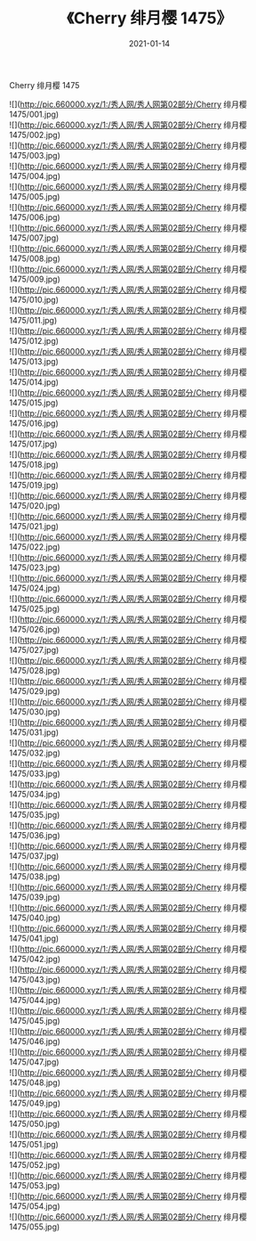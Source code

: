 ﻿---
layout: post
title:  《Cherry 绯月樱 1475》
date:   2021-01-14
img: http://pic.660000.xyz/1:/秀人网/秀人网第02部分/Cherry 绯月樱 1475/000.jpg
categories: [美女, 清纯, 唯美]
---

Cherry 绯月樱 1475

  ![](http://pic.660000.xyz/1:/秀人网/秀人网第02部分/Cherry 绯月樱 1475/001.jpg) <br> ![](http://pic.660000.xyz/1:/秀人网/秀人网第02部分/Cherry 绯月樱 1475/002.jpg) <br> ![](http://pic.660000.xyz/1:/秀人网/秀人网第02部分/Cherry 绯月樱 1475/003.jpg) <br> ![](http://pic.660000.xyz/1:/秀人网/秀人网第02部分/Cherry 绯月樱 1475/004.jpg) <br> ![](http://pic.660000.xyz/1:/秀人网/秀人网第02部分/Cherry 绯月樱 1475/005.jpg) <br> ![](http://pic.660000.xyz/1:/秀人网/秀人网第02部分/Cherry 绯月樱 1475/006.jpg) <br> ![](http://pic.660000.xyz/1:/秀人网/秀人网第02部分/Cherry 绯月樱 1475/007.jpg) <br> ![](http://pic.660000.xyz/1:/秀人网/秀人网第02部分/Cherry 绯月樱 1475/008.jpg) <br> ![](http://pic.660000.xyz/1:/秀人网/秀人网第02部分/Cherry 绯月樱 1475/009.jpg) <br> ![](http://pic.660000.xyz/1:/秀人网/秀人网第02部分/Cherry 绯月樱 1475/010.jpg) <br> ![](http://pic.660000.xyz/1:/秀人网/秀人网第02部分/Cherry 绯月樱 1475/011.jpg) <br> ![](http://pic.660000.xyz/1:/秀人网/秀人网第02部分/Cherry 绯月樱 1475/012.jpg) <br> ![](http://pic.660000.xyz/1:/秀人网/秀人网第02部分/Cherry 绯月樱 1475/013.jpg) <br> ![](http://pic.660000.xyz/1:/秀人网/秀人网第02部分/Cherry 绯月樱 1475/014.jpg) <br> ![](http://pic.660000.xyz/1:/秀人网/秀人网第02部分/Cherry 绯月樱 1475/015.jpg) <br> ![](http://pic.660000.xyz/1:/秀人网/秀人网第02部分/Cherry 绯月樱 1475/016.jpg) <br> ![](http://pic.660000.xyz/1:/秀人网/秀人网第02部分/Cherry 绯月樱 1475/017.jpg) <br> ![](http://pic.660000.xyz/1:/秀人网/秀人网第02部分/Cherry 绯月樱 1475/018.jpg) <br> ![](http://pic.660000.xyz/1:/秀人网/秀人网第02部分/Cherry 绯月樱 1475/019.jpg) <br> ![](http://pic.660000.xyz/1:/秀人网/秀人网第02部分/Cherry 绯月樱 1475/020.jpg) <br> ![](http://pic.660000.xyz/1:/秀人网/秀人网第02部分/Cherry 绯月樱 1475/021.jpg) <br> ![](http://pic.660000.xyz/1:/秀人网/秀人网第02部分/Cherry 绯月樱 1475/022.jpg) <br> ![](http://pic.660000.xyz/1:/秀人网/秀人网第02部分/Cherry 绯月樱 1475/023.jpg) <br> ![](http://pic.660000.xyz/1:/秀人网/秀人网第02部分/Cherry 绯月樱 1475/024.jpg) <br> ![](http://pic.660000.xyz/1:/秀人网/秀人网第02部分/Cherry 绯月樱 1475/025.jpg) <br> ![](http://pic.660000.xyz/1:/秀人网/秀人网第02部分/Cherry 绯月樱 1475/026.jpg) <br> ![](http://pic.660000.xyz/1:/秀人网/秀人网第02部分/Cherry 绯月樱 1475/027.jpg) <br> ![](http://pic.660000.xyz/1:/秀人网/秀人网第02部分/Cherry 绯月樱 1475/028.jpg) <br> ![](http://pic.660000.xyz/1:/秀人网/秀人网第02部分/Cherry 绯月樱 1475/029.jpg) <br> ![](http://pic.660000.xyz/1:/秀人网/秀人网第02部分/Cherry 绯月樱 1475/030.jpg) <br> ![](http://pic.660000.xyz/1:/秀人网/秀人网第02部分/Cherry 绯月樱 1475/031.jpg) <br> ![](http://pic.660000.xyz/1:/秀人网/秀人网第02部分/Cherry 绯月樱 1475/032.jpg) <br> ![](http://pic.660000.xyz/1:/秀人网/秀人网第02部分/Cherry 绯月樱 1475/033.jpg) <br> ![](http://pic.660000.xyz/1:/秀人网/秀人网第02部分/Cherry 绯月樱 1475/034.jpg) <br> ![](http://pic.660000.xyz/1:/秀人网/秀人网第02部分/Cherry 绯月樱 1475/035.jpg) <br> ![](http://pic.660000.xyz/1:/秀人网/秀人网第02部分/Cherry 绯月樱 1475/036.jpg) <br> ![](http://pic.660000.xyz/1:/秀人网/秀人网第02部分/Cherry 绯月樱 1475/037.jpg) <br> ![](http://pic.660000.xyz/1:/秀人网/秀人网第02部分/Cherry 绯月樱 1475/038.jpg) <br> ![](http://pic.660000.xyz/1:/秀人网/秀人网第02部分/Cherry 绯月樱 1475/039.jpg) <br> ![](http://pic.660000.xyz/1:/秀人网/秀人网第02部分/Cherry 绯月樱 1475/040.jpg) <br> ![](http://pic.660000.xyz/1:/秀人网/秀人网第02部分/Cherry 绯月樱 1475/041.jpg) <br> ![](http://pic.660000.xyz/1:/秀人网/秀人网第02部分/Cherry 绯月樱 1475/042.jpg) <br> ![](http://pic.660000.xyz/1:/秀人网/秀人网第02部分/Cherry 绯月樱 1475/043.jpg) <br> ![](http://pic.660000.xyz/1:/秀人网/秀人网第02部分/Cherry 绯月樱 1475/044.jpg) <br> ![](http://pic.660000.xyz/1:/秀人网/秀人网第02部分/Cherry 绯月樱 1475/045.jpg) <br> ![](http://pic.660000.xyz/1:/秀人网/秀人网第02部分/Cherry 绯月樱 1475/046.jpg) <br> ![](http://pic.660000.xyz/1:/秀人网/秀人网第02部分/Cherry 绯月樱 1475/047.jpg) <br> ![](http://pic.660000.xyz/1:/秀人网/秀人网第02部分/Cherry 绯月樱 1475/048.jpg) <br> ![](http://pic.660000.xyz/1:/秀人网/秀人网第02部分/Cherry 绯月樱 1475/049.jpg) <br> ![](http://pic.660000.xyz/1:/秀人网/秀人网第02部分/Cherry 绯月樱 1475/050.jpg) <br> ![](http://pic.660000.xyz/1:/秀人网/秀人网第02部分/Cherry 绯月樱 1475/051.jpg) <br> ![](http://pic.660000.xyz/1:/秀人网/秀人网第02部分/Cherry 绯月樱 1475/052.jpg) <br> ![](http://pic.660000.xyz/1:/秀人网/秀人网第02部分/Cherry 绯月樱 1475/053.jpg) <br> ![](http://pic.660000.xyz/1:/秀人网/秀人网第02部分/Cherry 绯月樱 1475/054.jpg) <br> ![](http://pic.660000.xyz/1:/秀人网/秀人网第02部分/Cherry 绯月樱 1475/055.jpg) <br>